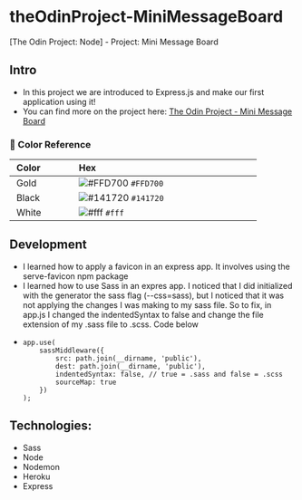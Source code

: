 # theOdinProject-MiniMessageBoard

[The Odin Project: Node] - Project: Mini Message Board

## Intro

-   In this project we are introduced to Express.js and make our first application using it!
-   You can find more on the project here: [The Odin Project - Mini Message Board](https://www.theodinproject.com/paths/full-stack-javascript/courses/nodejs/lessons/mini-message-board)

### 🎨 Color Reference

|  Color            |  Hex                                                                 |
| ----------------- | -------------------------------------------------------------------- |
|  Gold             |  ![#FFD700](https://via.placeholder.com/10/FFD700?text=+) `#FFD700`  |
|  Black            |  ![#141720](https://via.placeholder.com/10/141720?text=+) `#141720`  |
|  White            |  ![#fff](https://via.placeholder.com/10/fff?text=+) `#fff`           |

## Development

-   I learned how to apply a favicon in an express app. It involves using the serve-favicon npm package
-   I learned how to use Sass in an expres app. I noticed that I did initialized with the generator the sass flag (--css=sass), but I noticed that it was not applying the changes I was making to my sass file. So to fix, in app.js I changed the indentedSyntax to false and change the file extension of my .sass file to .scss. Code below
-   ```
    app.use(
    	sassMiddleware({
    		src: path.join(__dirname, 'public'),
    		dest: path.join(__dirname, 'public'),
    		indentedSyntax: false, // true = .sass and false = .scss
    		sourceMap: true
    	})
    );
    ```

## Technologies:

-   Sass
-   Node
-   Nodemon
-   Heroku
-   Express

```

```

